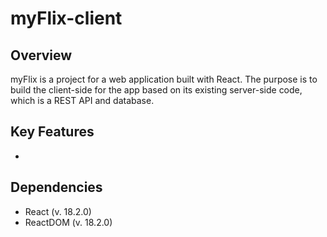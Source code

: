 # myFlix-client
 
## Overview
myFlix is a project for a web application built with React. The purpose is to build the client-side for the app based on its existing server-side code, which is a REST API and database.

## Key Features
* 

## Dependencies
* React (v. 18.2.0)
* ReactDOM (v. 18.2.0)

